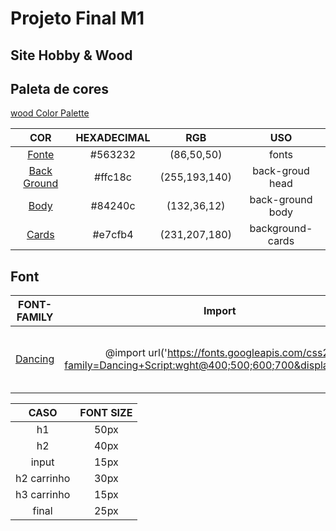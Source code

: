 # Projeto Final M1 
## Site Hobby & Wood

## Paleta de cores

[wood Color Palette](https://www.color-hex.com/color-palette/3357)

| COR | HEXADECIMAL | RGB | USO |
| :---: | :---: | :---: | :---: |
| [Fonte](https://www.color-hex.com/color/563232) | #563232 | (86,50,50) | fonts |
| [Back Ground](https://www.color-hex.com/color/ffc18c) | #ffc18c | (255,193,140) | back-groud head|
| [Body](https://www.color-hex.com/color/84240c) | #84240c | (132,36,12) | back-ground body |
| [Cards](https://www.color-hex.com/color/e7cfb4) | #e7cfb4 | (231,207,180) | background-cards |

## Font
 
| FONT-FAMILY| Import | css |
| :---: | :---: | --- |
| [Dancing](https://fonts.google.com/specimen/Dancing+Script?vfonly=true&preview.text=Hobbie%20Wood&preview.text_type=custom) | @import url('https://fonts.googleapis.com/css2?family=Dancing+Script:wght@400;500;600;700&display=swap'); | font-family: 'Dancing Script', cursive; |

| CASO | FONT SIZE |
| :---: | :---: |
| h1 | 50px |
| h2 | 40px |
| input | 15px |
| h2 carrinho | 30px |
| h3 carrinho | 15px |
| final | 25px |





